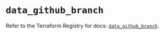 # `data_github_branch`

Refer to the Terraform Registry for docs: [`data_github_branch`](https://registry.terraform.io/providers/integrations/github/6.0.1/docs/data-sources/branch).
